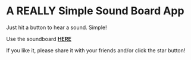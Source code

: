 # A **REALLY** Simple Sound Board App

Just hit a button to hear a sound. Simple!

Use the soundboard **[HERE](https://kay-who-codes.github.io/Soundboard/)**

If you like it, please share it with your friends and/or click the star button! 
